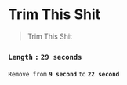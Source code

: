 # Trim This Shit

> Trim This Shit

### `Length` `:` `29 seconds`

`Remove from` __`9 second`__ `to` __`22 second`__ 


